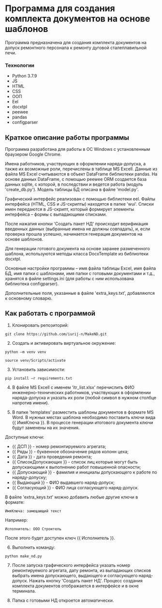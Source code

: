 # Программа для создания комплекта документов на основе шаблонов

Программа предназначена для создания комплекта документов на допуск ремонтного персонала к ремонту дуговой сталеплавильной печи.
### Технологии
- Python 3.7.9
- JS
- HTML
- CSS
- ООП
- Eel
- docxtpl
- peewee
- pandas
- configparser

## Краткое описание работы программы

Программа разработана для работы в ОС Windows с установленным браузером Google Chrome. 

Имена работников, участвующих в оформлении наряда-допуска, а также их возможные роли, перечислены в таблице MS Excell. Данные из файла MS Excel  считываются в объект DataFrame  библиотеки pandas. На основе данных DataFrame, с помощью peewee  ORM  создается база данных sqlite, с которой, в последствии и ведется работа (модуль 'create_db.py'). Модель таблицы БД описана в файле 'model.py'.

Графический интерфейс реализован с помощью библиотеки eel. Файлы интерфейса (HTML, CSS и JS-скрипты) находятся в папке 'wui'. Списки имен передаются в JS-скрипт, который формирует элементы интерфейса – формы с выпадающими списками.

После нажатия кнопки 'Создать пакет НД' происходит верификация введенных данных (выбранные имена не должны совпадать), и, если проверка прошла успешно, начинается генерация документов на основе шаблонов.

Для генерации готового документа на основе заранее размеченного шаблона, используются методы класса DocxTemplate из библиотеки docxtpl.

Основные настройки программы – имя файла таблицы Excel, имя файла БД, имя папки с шаблонами, имя папки с готовыми документами и т.д., хранятся в файле settings.ini (для работы с ним использована библиотека configparser).

Дополнительные поля, указанные в файле 'extra_keys.txt', добавляются к основному словарю.


## Как работать с программой

1. Клонировать репозиторий:

```git clone https://github.com/iurij-n/MakeND.git```

2. Создать и активировать виртуальное окружение:

```python –m venv venv```

```source venv/Scripts/activate```

3. Установить зависимости:

```pip install –r requirements.txt```

4. В файле MS Excell с именем 'itr_list.xlsx' перечислить ФИО инженерно-технических работников, участвующих в оформлении наряда-допуска и указать их роли (любой символ в нужном столбце напротив имени).

5. В папке 'templates' разместить шаблоны документов в формате MS  Word. В нужных местах шаблона необходимо поставить ключи вида {{ ИмяКлюча }}. В процессе генерации итогового документа ключи будут заменены на их значения.

Доступные ключи:
- {{ ДСП }} - номер ремонтируемого агрегата;
- {{ Ряды }} - буквенное обозначение рядов колонн цеха;
- {{ Дата }} - дата проведения ремонта;
- {{ СписокДопускающих }} - список лиц которые могут быть допускающими к выполнению работ повышенной опасности;
- {{ Допускающий }} - фамилия и инициалы допускающего к работе по наряду-допуску;
- {{ Выдающий }} - ФИО выдавшего наряд-допуск;
- {{ Согласующий }} - ФИО лица согласующего наряд-допуск.

В файле 'extra_keys.txt' можно добавить любые другие ключи в формате:

```ИмяКлюча: замещающий текст```

Например:

```Исполнитель: ООО Строитель```

После этого будет доступен ключ {{ Исполнитель }}.


6. Выполнить команду:

```python make_nd.py```

7. После запуска графического интерфейса указать номер ремонтируемого агрегата, дату ремонта, из выпадающих списков выбрать имена допускающего, выдающего и согласующего наряд-допуск. Нажать кнопку 'Создать пакет НД'. Процесс создания комплекта документов отображается в интерфейсе и в окне терминала.

8. Папка с готовыми НД откроется автоматически.
